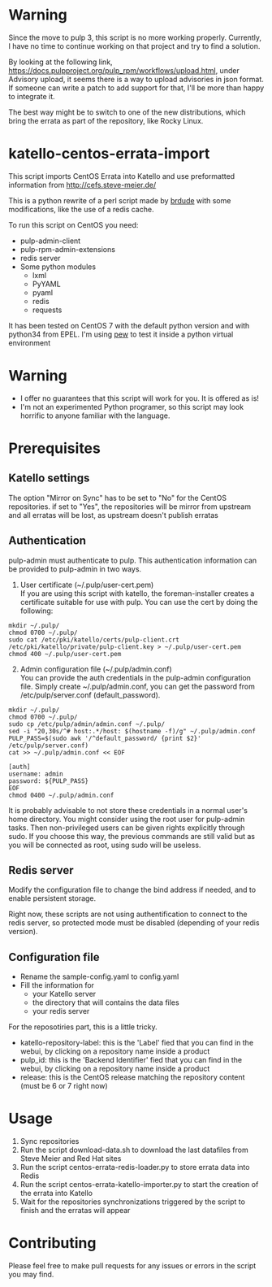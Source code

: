 # Warning
Since the move to pulp 3, this script is no more working properly. Currently, I have no time to continue working on that project and try to find a solution.

By looking at the following link, https://docs.pulpproject.org/pulp_rpm/workflows/upload.html, under Advisory upload, it seems there is a way to upload advisories in json format. If someone can write a patch to add support for that, I'll be more than happy to integrate it.

The best way might be to switch to one of the new distributions, which bring the errata as part of the repository, like Rocky Linux.

# katello-centos-errata-import
This script imports CentOS Errata into Katello and use preformatted information from http://cefs.steve-meier.de/

This is a python rewrite of a perl script made by [brdude](https://github.com/brdude/pulp_centos_errata_import) with some modifications, like the use of a redis cache.

To run this script on CentOS you need:
 - pulp-admin-client
 - pulp-rpm-admin-extensions
 - redis server
 - Some python modules
   - lxml
   - PyYAML
   - pyaml
   - redis
   - requests

It has been tested on CentOS 7 with the default python version and with python34 from EPEL. I'm using [pew](https://github.com/berdario/pew) to test it inside a python virtual environment

# Warning

- I offer no guarantees that this script will work for you. It is offered as is!
- I'm not an experimented Python programer, so this script may look horrific to anyone familiar with the language.

# Prerequisites

## Katello settings
The option "Mirror on Sync" has to be set to "No" for the CentOS repositories. if set to "Yes", the repositories will be mirror from upstream and all erratas will be lost, as upstream doesn't publish erratas

## Authentication
pulp-admin must authenticate to pulp. This authentication information can be provided to pulp-admin in two ways.

  1. User certificate (~/.pulp/user-cert.pem)  
     If you are using this script with katello, the foreman-installer creates a certificate suitable for use with pulp. You can use the cert by doing the following:

```shell
mkdir ~/.pulp/
chmod 0700 ~/.pulp/
sudo cat /etc/pki/katello/certs/pulp-client.crt /etc/pki/katello/private/pulp-client.key > ~/.pulp/user-cert.pem
chmod 400 ~/.pulp/user-cert.pem
```

  2. Admin configuration file (~/.pulp/admin.conf)  
     You can provide the auth credentials in the pulp-admin configuration file. Simply create ~/.pulp/admin.conf, you can get the password from /etc/pulp/server.conf (default_password).

```shell
mkdir ~/.pulp/
chmod 0700 ~/.pulp/
sudo cp /etc/pulp/admin/admin.conf ~/.pulp/
sed -i "20,30s/^# host:.*/host: $(hostname -f)/g" ~/.pulp/admin.conf
PULP_PASS=$(sudo awk '/^default_password/ {print $2}' /etc/pulp/server.conf)
cat >> ~/.pulp/admin.conf << EOF

[auth]
username: admin
password: ${PULP_PASS}
EOF
chmod 0400 ~/.pulp/admin.conf
```

It is probably advisable to not store these credentials in a normal user's home directory. You might consider using the root user for pulp-admin tasks. Then non-privileged users can be given rights explicitly through sudo. If you choose this way, the previous commands are still valid but as you will be connected as root, using sudo will be useless.

## Redis server
Modify the configuration file to change the bind address if needed, and to enable persistent storage.

Right now, these scripts are not using authentification to connect to the redis server, so protected mode must be disabled (depending of your redis version).

## Configuration file
- Rename the sample-config.yaml to config.yaml
- Fill the information for
  - your Katello server
  - the directory that will contains the data files
  - your redis server

For the reposotiries part, this is a little tricky.
- katello-repository-label: this is the 'Label' fied that you can find in the webui, by clicking on a repository name inside a product
- pulp_id: this is the 'Backend Identifier' fied that you can find in the webui, by clicking on a repository name inside a product
- release: this is the CentOS release matching the repository content (must be 6 or 7 right now)

# Usage
  1. Sync repositories
  2. Run the script download-data.sh to download the last datafiles from Steve Meier and Red Hat sites
  3. Run the script centos-errata-redis-loader.py to store errata data into Redis
  4. Run the script centos-errata-katello-importer.py to start the creation of the errata into Katello
  5. Wait for the repositories synchronizations triggered by the script to finish and the erratas will appear

# Contributing

Please feel free to make pull requests for any
issues or errors in the script you may find.


